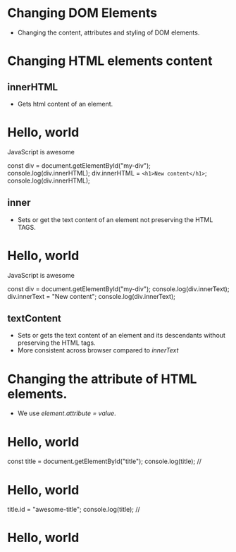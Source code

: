 # Changing DOM Elements
- Changing the content, attributes and styling of DOM elements.

# Changing HTML elements content
## innerHTML
- Gets html content of an element.

<div id="my-div">
  <h1>Hello, world</h1>
  <p>JavaScript is awesome</p>
</div>

const div = document.getElementById("my-div");
console.log(div.innerHTML);
div.innerHTML = `<h1>New content</h1>`;
console.log(div.innerHTML);

## inner
- Sets or get the text content of an element not preserving the HTML TAGS.

<div id="my-div">
  <h1>Hello, world</h1>
  <p>JavaScript is awesome</p>
</div>
 
const div = document.getElementById("my-div");
console.log(div.innerText);
div.innerText = "New content";
console.log(div.innerText);

## textContent
- Sets or gets the text content of an element and its descendants without preserving the HTML tags.
- More consistent across browser compared to *innerText*

# Changing the attribute of HTML elements.
- We use *element.attribute = value*.

<h1 class="title" id="title">
  Hello, world
</h1>

const title = document.getElementById("title");
console.log(title); // <h1 class="title" id="title">Hello, world</h1>
title.id = "awesome-title";
console.log(title); // <h1 class="title" id="awesome-title">Hello, world</h1>